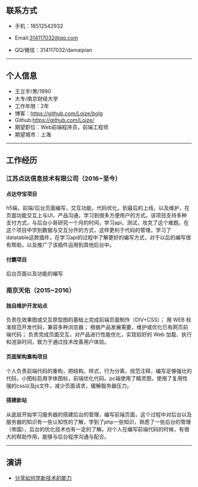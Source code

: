 ## 联系方式

*	手机：18512542932
*	Email:314117032@qq.com  

*	QQ/微信：314117032/damaipian

---------------------------------------

## 个人信息

*	王立宇/男/1990
*	大专/南京财经大学
*	工作年限：2年
*	博客：https://github.com/Lojze/bolg
*	Github:https://github.com/Lojze/
*	期望职位：Web前端程序员，前端工程师
*	期望城市：上海  

---------------------------------------

## 工作经历

### 江苏点达信息技术有限公司（2016~至今）

#### 点达夺宝项目
h5端，前端/后台页面编写，交互功能，代码优化，到最后的上线，以及维护，在页面功能交互上与UI，产品沟通，学习到很多方便用户的方式。该项目支持多种支付方式，与后台小哥研究一个月的时间，学习api，测试，攻克了这个难题。在这个项目中学到数据与交互分开的方式，这样更利于代码的管理，学习了datatable这款插件，在学习api的过程中了解更好的编写方式，对于以后的编写很有帮助，以及推广了该插件运用到其他后台中。
    
#### 付霸项目
后台页面以及功能的编写

### 南京天佑（2015~2016）

#### 独自维护开发站点
负责在效果图或交互原型图的基础上完成前端页面制作（DIV+CSS）；
用 WEB 标准规范开发代码，兼容多种浏览器；
根据产品发展需要，维护或优化已有网页前端代码；
负责完成页面交互，对产品进行性能优化，实现较好的 Web 加载、执行和渲染时间，致力于通过技术改善用户体验。

#### 页面架构重构项目
个人负责前端代码的重构，把结构，样式，行为分离，规范注释，编写足够强壮的代码，小图标启用字体图标，前端优化代码。pc端使用了精灵图，使用了复用性强的css以及js文件，减少页面请求，缓解服务器压力。

#### 搭建新站  

从底层开始学习服务器的搭建后台的管理，编写前端页面，这个过程中对后台以及服务器的知识有一些认知性的了解，学到了php一些知识，熟悉了一些后台的管理（帝国），后台的优化技术也有一定的了解。对个人在编写前端代码的时候，有很大的帮助作用，能够与后台程序沟通与配合。  

---------------------------------------

## 演讲

*	 [分享如何学新技术的能力](https://github.com/Lojze/bolg/issues/20) 
